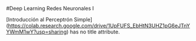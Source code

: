 #Deep Learning Redes Neuronales I

[Introducción al Perceptrón Simple] (https://colab.research.google.com/drive/1UpFUFS_EbHtN3UHZ1pG6eJTnYYWmM1wY?usp=sharing) has no title attribute.
